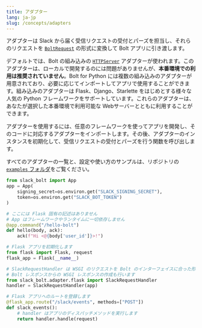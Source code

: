 ```yaml
---
title: アダプター
lang: ja-jp
slug: /concepts/adapters
---
```



アダプターは Slack から届く受信リクエストの受付とパーズを担当し、それらのリクエストを <a href="https://github.com/slackapi/bolt-python/blob/main/slack_bolt/request/request.py">`BoltRequest`</a> の形式に変換して Bolt アプリに引き渡します。

デフォルトでは、Bolt の組み込みの <a href="https://docs.python.org/3/library/http.server.html">`HTTPServer`</a> アダプターが使われます。このアダプターは、ローカルで開発するのには問題がありませんが、<b>本番環境での利用は推奨されていません</b>。Bolt for Python には複数の組み込みのアダプターが用意されており、必要に応じてインポートしてアプリで使用することができます。組み込みのアダプターは Flask、Django、Starlette をはじめとする様々な人気の Python フレームワークをサポートしています。これらのアダプターは、あなたが選択した本番環境で利用可能な Webサーバーとともに利用することができます。

アダプターを使用するには、任意のフレームワークを使ってアプリを開発し、そのコードに対応するアダプターをインポートします。その後、アダプターのインスタンスを初期化して、受信リクエストの受付とパーズを行う関数を呼び出します。

すべてのアダプターの一覧と、設定や使い方のサンプルは、リポジトリの <a href="https://github.com/slackapi/bolt-python/tree/main/examples">`examples` フォルダ</a>をご覧ください。


```python
from slack_bolt import App
app = App(
    signing_secret=os.environ.get("SLACK_SIGNING_SECRET"),
    token=os.environ.get("SLACK_BOT_TOKEN")
)

# ここには Flask 固有の記述はありません
# App はフレームワークやランタイムに一切依存しません
@app.command("/hello-bolt")
def hello(body, ack):
    ack(f"Hi <@{body['user_id']}>!")

# Flask アプリを初期化します
from flask import Flask, request
flask_app = Flask(__name__)

# SlackRequestHandler は WSGI のリクエストを Bolt のインターフェイスに合った形に変換します
# Bolt レスポンスからの WSGI レスポンスの作成も行います
from slack_bolt.adapter.flask import SlackRequestHandler
handler = SlackRequestHandler(app)

# Flask アプリへのルートを登録します
@flask_app.route("/slack/events", methods=["POST"])
def slack_events():
    # handler はアプリのディスパッチメソッドを実行します
    return handler.handle(request)
```
